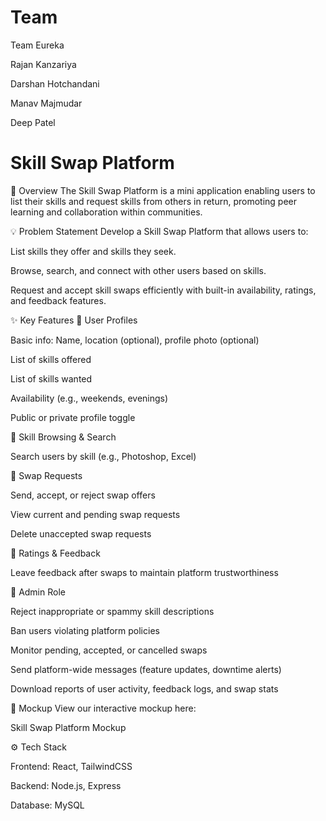 # Team
Team Eureka

Rajan Kanzariya

Darshan Hotchandani

Manav Majmudar

Deep Patel

# Skill Swap Platform

🚀 Overview
The Skill Swap Platform is a mini application enabling users to list their skills and request skills from others in return, promoting peer learning and collaboration within communities.

💡 Problem Statement
Develop a Skill Swap Platform that allows users to:

List skills they offer and skills they seek.

Browse, search, and connect with other users based on skills.

Request and accept skill swaps efficiently with built-in availability, ratings, and feedback features.

✨ Key Features
🔹 User Profiles

Basic info: Name, location (optional), profile photo (optional)

List of skills offered

List of skills wanted

Availability (e.g., weekends, evenings)

Public or private profile toggle

🔹 Skill Browsing & Search

Search users by skill (e.g., Photoshop, Excel)

🔹 Swap Requests

Send, accept, or reject swap offers

View current and pending swap requests

Delete unaccepted swap requests

🔹 Ratings & Feedback

Leave feedback after swaps to maintain platform trustworthiness

🔹 Admin Role

Reject inappropriate or spammy skill descriptions

Ban users violating platform policies

Monitor pending, accepted, or cancelled swaps

Send platform-wide messages (feature updates, downtime alerts)

Download reports of user activity, feedback logs, and swap stats

🎨 Mockup
View our interactive mockup here:

Skill Swap Platform Mockup


⚙️ Tech Stack

Frontend: React, TailwindCSS

Backend: Node.js, Express 

Database: MySQL
